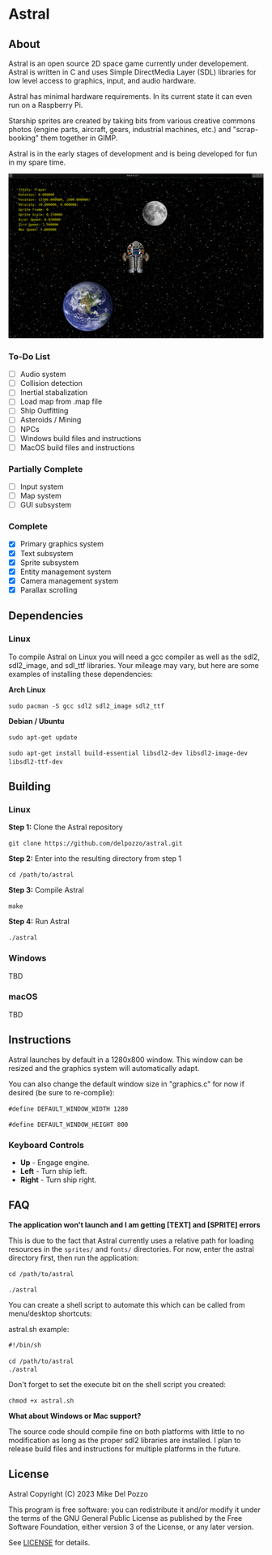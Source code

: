 # Astral

## About

Astral is an open source 2D space game currently under developement. Astral is written in C and uses Simple DirectMedia Layer (SDL) libraries for low level access to graphics, input, and audio hardware. 

Astral has minimal hardware requirements. In its current state it can even run on a Raspberry Pi.

Starship sprites are created by taking bits from various creative commons photos (engine parts, aircraft, gears, industrial machines, etc.) and "scrap-booking" them together in GIMP.

Astral is in the early stages of development and is being developed for fun in my spare time.

![Screenshot](screenshots/astral_screenshot_20220224.png?raw=true)

### To-Do List

- [ ] Audio system
- [ ] Collision detection
- [ ] Inertial stabalization
- [ ] Load map from .map file
- [ ] Ship Outfitting
- [ ] Asteroids / Mining
- [ ] NPCs
- [ ] Windows build files and instructions
- [ ] MacOS build files and instructions

### Partially Complete

- [ ] Input system
- [ ] Map system
- [ ] GUI subsystem

### Complete

- [x] Primary graphics system
- [x] Text subsystem
- [x] Sprite subsystem
- [x] Entity management system
- [x] Camera management system
- [x] Parallax scrolling

## Dependencies

### Linux

To compile Astral on Linux you will need a gcc compiler as well as the sdl2, sdl2_image, and sdl_ttf libraries. Your mileage may vary, but here are some examples of installing these dependencies:

**Arch Linux**

`sudo pacman -S gcc sdl2 sdl2_image sdl2_ttf`

**Debian / Ubuntu**

`sudo apt-get update`

`sudo apt-get install build-essential libsdl2-dev libsdl2-image-dev libsdl2-ttf-dev`

## Building

### Linux

**Step 1:** Clone the Astral repository

`git clone https://github.com/delpozzo/astral.git`

**Step 2:** Enter into the resulting directory from step 1

`cd /path/to/astral`

**Step 3:** Compile Astral

`make`

**Step 4:** Run Astral

`./astral`

### Windows

TBD

### macOS

TBD

## Instructions

Astral launches by default in a 1280x800 window. This window can be resized and the graphics system will automatically adapt.

You can also change the default window size in "graphics.c" for now if desired (be sure to re-complie):

`#define DEFAULT_WINDOW_WIDTH 1280`

`#define DEFAULT_WINDOW_HEIGHT 800`

### Keyboard Controls

- **Up** - Engage engine.
- **Left** - Turn ship left.
- **Right** - Turn ship right.

## FAQ

**The application won't launch and I am getting [TEXT] and [SPRITE] errors**

This is due to the fact that Astral currently uses a relative path for loading resources in the `sprites/` and `fonts/` directories. For now, enter the astral directory first, then run the application:

`cd /path/to/astral`

`./astral`

You can create a shell script to automate this which can be called from menu/desktop shortcuts:

astral.sh example:
```
#!/bin/sh

cd /path/to/astral
./astral
```

Don't forget to set the execute bit on the shell script you created:

`chmod +x astral.sh`

**What about Windows or Mac support?**

The source code should compile fine on both platforms with little to no modification as long as the proper sdl2 libraries are installed. I plan to release build files and instructions for multiple platforms in the future.

## License

Astral Copyright (C) 2023 Mike Del Pozzo

This program is free software: you can redistribute it and/or modify it under the terms of the GNU General Public License as published by the Free Software Foundation, either version 3 of the License, or any later version.

See [LICENSE](LICENSE) for details.
